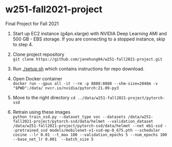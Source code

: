 # w251-fall2021-project
Final Project for Fall 2021

1. Start up EC2 instance (g4pn.xlarge) with NVIDIA Deep Learning AMI and 500 GB - EBS storage. If you are connecting to a stopped instance, skip to step 4.

2. Clone project repository  
```git clone https://github.com/janehung04/w251-fall2021-project.git```

3. Run [./setup.sh](setup.sh) which contains instructions for repo download.

4. Open Docker container  
```docker run --gpus all -it --rm -p 8888:8888 --shm-size=2048m -v "$PWD":/data/ nvcr.io/nvidia/pytorch:21.09-py3```

5. Move to the right directory
```cd ../data/w251-fall2021-project/pytorch-ssd```

6. Retrain using these images  
```python train_ssd.py --dataset_type voc --datasets /data/w251-fall2021-project/pytorch-ssd/data/helmet --validation_dataset /data/w251-fall2021-project/pytorch-ssd/data/helmet --net mb1-ssd --pretrained_ssd models/mobilenet-v1-ssd-mp-0_675.pth --scheduler cosine --lr 0.01 --t_max 100 --validation_epochs 5 --num_epochs 100 --base_net_lr 0.001  --batch_size 5```

